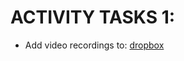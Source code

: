 # ACTIVITY TASKS 1:

- Add video recordings to: [dropbox](https://www.dropbox.com/request/SyY5P3WcxVigAmtmRaEB)


